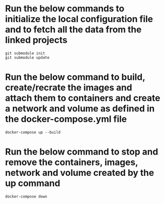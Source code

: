 # Run the below commands to initialize the local configuration file and to fetch all the data from the linked projects

    git submodule init
    git submodule update

# Run the below command to build, create/recrate the images and attach them to containers and create a network and volume as defined in the docker-compose.yml file

    docker-compose up --build

# Run the below command to stop and remove the containers, images, network and volume created by the up command

    docker-compose down

